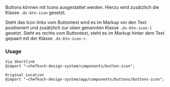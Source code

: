 Buttons können mit Icons ausgestattet werden. Hierzu wird zusätzlich die Klasse `.ds-btn-icon` gesetzt.

Steht das Icon links vom Buttontext wird es im Markup vor den Text positioniert und zusätzlich zur oben genannten Klasse `.ds-btn-icon-l` gesetzt. Steht es rechts vom Buttontext, steht es im Markup hinter dem Text gepaart mit der Klasse `.ds-btn-icon-r`.

### Usage  
    
    Via Shortlink 
    @import "~chefkoch-design-system/components/button-icon";
    
    Original Location
    @import "~chefkoch-design-system/app/components/buttons/buttons-icon";
